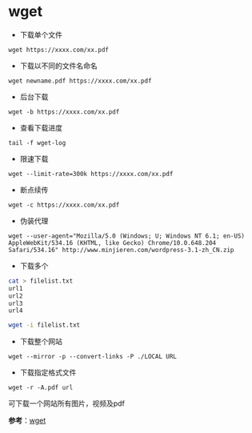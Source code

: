 # wget

- 下载单个文件

`wget https://xxxx.com/xx.pdf`

- 下载以不同的文件名命名

`wget newname.pdf https://xxxx.com/xx.pdf`

- 后台下载

`wget -b https://xxxx.com/xx.pdf`

- 查看下载进度

`tail -f wget-log`

- 限速下载

`wget --limit-rate=300k https://xxxx.com/xx.pdf`


- 断点续传

`wget -c https://xxxx.com/xx.pdf`

- 伪装代理

`wget --user-agent="Mozilla/5.0 (Windows; U; Windows NT 6.1; en-US) AppleWebKit/534.16 (KHTML, like Gecko) Chrome/10.0.648.204 Safari/534.16" http://www.minjieren.com/wordpress-3.1-zh_CN.zip`

- 下载多个

```bash
cat > filelist.txt
url1
url2
url3
url4

wget -i filelist.txt
```

- 下载整个网站

`wget --mirror -p --convert-links -P ./LOCAL URL`


- 下载指定格式文件

`wget -r -A.pdf url`

可下载一个网站所有图片，视频及pdf

**参考**：[wget](https://linuxtools-rst.readthedocs.io/zh_CN/latest/tool/wget.html)
